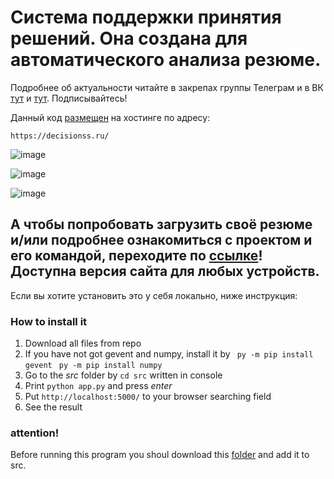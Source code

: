# Система поддержки принятия решений. Она создана для автоматического анализа резюме. 

Подробнее об актуальности читайте в закрепах группы Телеграм и в ВК
[тут](https://t.me/decision_support_system) и [тут](https://vk.com/dss_ai). Подписывайтесь!

Данный код [размещен](https://decisionss.ru/) на хостинге по адресу:
```
https://decisionss.ru/
```

![image](https://github.com/user-attachments/assets/163ee1f4-6b10-4a53-84b0-0a0c5e0066ba)

![image](https://github.com/user-attachments/assets/d4203611-7290-47fa-b6a2-f7eb2e2e6c76)

![image](https://github.com/user-attachments/assets/ef8ecf46-e8dd-4fa9-8d4e-ae7eaf5680db)

## А чтобы попробовать загрузить своё резюме и/или подробнее ознакомиться с проектом и его командой, переходите по [ссылке](https://decisionss.ru/)! Доступна версия сайта для любых устройств.


Если вы хотите установить это у себя локально, ниже инструкция:



### How to install it
1) Download all files from repo
2) If you have not got gevent and numpy, install it by 
   ``` py -m pip install gevent```
   ``` py -m pip install numpy```
4) Go to the *src* folder by
  ```cd src``` written in console
5) Print ```python app.py``` and press *enter*
6) Put ```http://localhost:5000/``` to your browser searching field
7) See the result


### attention!
Before running this program you shoul download this [folder](https://drive.google.com/drive/folders/1ynVComWUKZTt4x7k7muMm6RzkdlzGTqK?usp=sharing) and add it to src.
